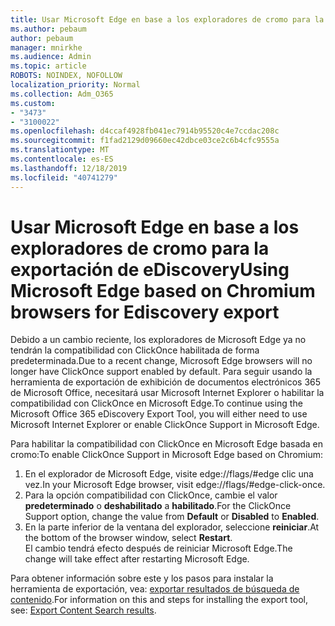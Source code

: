 ```yaml
---
title: Usar Microsoft Edge en base a los exploradores de cromo para la exportación de eDiscovery
ms.author: pebaum
author: pebaum
manager: mnirkhe
ms.audience: Admin
ms.topic: article
ROBOTS: NOINDEX, NOFOLLOW
localization_priority: Normal
ms.collection: Adm_O365
ms.custom:
- "3473"
- "3100022"
ms.openlocfilehash: d4ccaf4928fb041ec7914b95520c4e7ccdac208c
ms.sourcegitcommit: f1fad2129d09660ec42dbce03ce2c6b4cfc9555a
ms.translationtype: MT
ms.contentlocale: es-ES
ms.lasthandoff: 12/18/2019
ms.locfileid: "40741279"
---
```

# <a name="using-microsoft-edge-based-on-chromium-browsers-for-ediscovery-export"></a><span data-ttu-id="45f5d-102">Usar Microsoft Edge en base a los exploradores de cromo para la exportación de eDiscovery</span><span class="sxs-lookup"><span data-stu-id="45f5d-102">Using Microsoft Edge based on Chromium browsers for Ediscovery export</span></span>

<span data-ttu-id="45f5d-103">Debido a un cambio reciente, los exploradores de Microsoft Edge ya no tendrán la compatibilidad con ClickOnce habilitada de forma predeterminada.</span><span class="sxs-lookup"><span data-stu-id="45f5d-103">Due to a recent change, Microsoft Edge browsers will no longer have ClickOnce support enabled by default.</span></span> <span data-ttu-id="45f5d-104">Para seguir usando la herramienta de exportación de exhibición de documentos electrónicos 365 de Microsoft Office, necesitará usar Microsoft Internet Explorer o habilitar la compatibilidad con ClickOnce en Microsoft Edge.</span><span class="sxs-lookup"><span data-stu-id="45f5d-104">To continue using the Microsoft Office 365 eDiscovery Export Tool, you will either need to use Microsoft Internet Explorer or enable ClickOnce Support in Microsoft Edge.</span></span> 

<span data-ttu-id="45f5d-105">Para habilitar la compatibilidad con ClickOnce en Microsoft Edge basada en cromo:</span><span class="sxs-lookup"><span data-stu-id="45f5d-105">To enable ClickOnce Support in Microsoft Edge based on Chromium:</span></span> 
1. <span data-ttu-id="45f5d-106">En el explorador de Microsoft Edge, visite edge://flags/#edge clic una vez.</span><span class="sxs-lookup"><span data-stu-id="45f5d-106">In your Microsoft Edge browser, visit edge://flags/#edge-click-once.</span></span>
2. <span data-ttu-id="45f5d-107">Para la opción compatibilidad con ClickOnce, cambie el valor **predeterminado** o **deshabilitado** a **habilitado**.</span><span class="sxs-lookup"><span data-stu-id="45f5d-107">For the ClickOnce Support option, change the value from **Default** or **Disabled** to **Enabled**.</span></span> 
3. <span data-ttu-id="45f5d-108">En la parte inferior de la ventana del explorador, seleccione **reiniciar**.</span><span class="sxs-lookup"><span data-stu-id="45f5d-108">At the bottom of the browser window, select **Restart**.</span></span> <br>
 <span data-ttu-id="45f5d-109">El cambio tendrá efecto después de reiniciar Microsoft Edge.</span><span class="sxs-lookup"><span data-stu-id="45f5d-109">The change will take effect after restarting Microsoft Edge.</span></span> 

<span data-ttu-id="45f5d-110">Para obtener información sobre este y los pasos para instalar la herramienta de exportación, vea: [exportar resultados de búsqueda de contenido](https://docs.microsoft.com/microsoft-365/compliance/export-search-results).</span><span class="sxs-lookup"><span data-stu-id="45f5d-110">For information on this and steps for installing the  export tool, see: [ Export Content Search results](https://docs.microsoft.com/microsoft-365/compliance/export-search-results).</span></span>